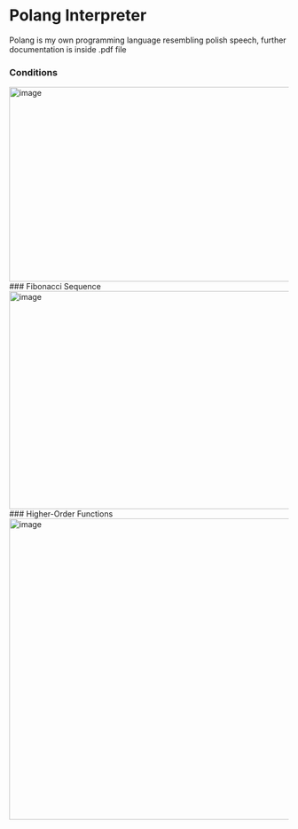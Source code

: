# Polang Interpreter
Polang is my own programming language resembling polish speech, further documentation is inside .pdf file 
### Conditions
<img width="854" height="351" alt="image" src="https://github.com/user-attachments/assets/95be0b05-5ecf-47df-aa8e-6b277a98a43d" />
### Fibonacci Sequence
<img width="855" height="393" alt="image" src="https://github.com/user-attachments/assets/6d7b8bd1-56ec-4315-91e7-d87b3d144387" />
### Higher-Order Functions
<img width="856" height="543" alt="image" src="https://github.com/user-attachments/assets/d7a2ce48-62c1-4c45-9227-6f08313311a7" />

